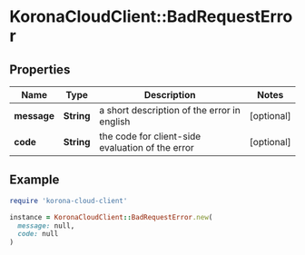 # KoronaCloudClient::BadRequestError

## Properties

| Name | Type | Description | Notes |
| ---- | ---- | ----------- | ----- |
| **message** | **String** | a short description of the error in english | [optional] |
| **code** | **String** | the code for client-side evaluation of the error | [optional] |

## Example

```ruby
require 'korona-cloud-client'

instance = KoronaCloudClient::BadRequestError.new(
  message: null,
  code: null
)
```

